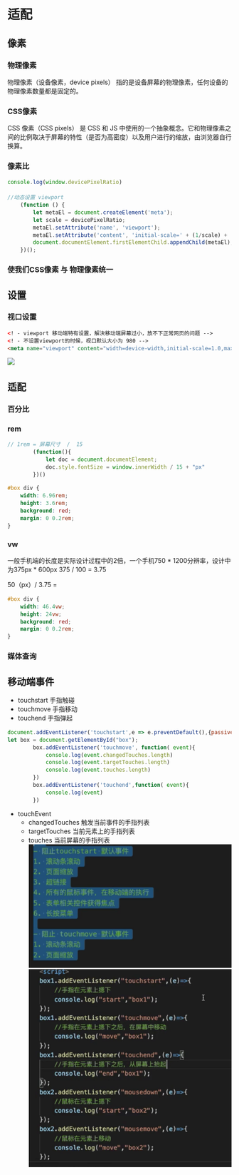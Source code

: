 # 适配
## 像素
### 物理像素
物理像素（设备像素，device pixels）
指的是设备屏幕的物理像素，任何设备的物理像素数量都是固定的。
### CSS像素
CSS 像素（CSS pixels）
是 CSS 和 JS 中使用的一个抽象概念。它和物理像素之间的比例取决于屏幕的特性（是否为高密度）以及用户进行的缩放，由浏览器自行换算。
### 像素比
```js
console.log(window.devicePixelRatio)

//动态设置 viewport
    (function () {
        let metaEl = document.createElement('meta');
        let scale = devicePixelRatio;
        metaEl.setAttribute('name', 'viewport');
        metaEl.setAttribute('content', 'initial-scale=' + (1/scale) + ', maximum-scale=' + (1/scale) + ', minimum-scale=' + (1/scale) + ', user-scalable=no');
        document.documentElement.firstElementChild.appendChild(metaEl);
    })();
```
### 使我们CSS像素  与  物理像素统一

## 设置
### 视口设置
```html
<! - viewport 移动端特有设置，解決移动端屏幕过小，放不下正常网页的问题 -->
<! - 不设置viewport的时候，视口默认大小为 980 -->
<meta name="viewport" content="width=device-width,initial-scale=1.0,maximum-scale=1">

```
![](https://output66.oss-cn-beijing.aliyuncs.com/img/20210923091048.png)

## 适配
### 百分比
### rem
```js
// 1rem = 屏幕尺寸  /  15
        (function(){
            let doc = document.documentElement;
            doc.style.fontSize = window.innerWidth / 15 + "px"
        })()
```
```css
#box div {
    width: 6.96rem;
    height: 3.6rem;
    background: red;
    margin: 0 0.2rem;
}
```
### vw
一般手机端的长度是实际设计过程中的2倍，一个手机750 * 1200分辨率，设计中为375px * 600px
375 / 100 = 3.75

50（px）/ 3.75 = 
```css
#box div {
    width: 46.4vw;
    height: 24vw;
    background: red;
    margin: 0 0.2rem;
}
```
### 媒体查询

## 移动端事件
- touchstart 手指触碰
- touchmove 手指移动
- touchend 手指弹起
```js
document.addEventListener('touchstart',e => e.preventDefault(),{passive:false})
let box = document.getElementById("box");
        box.addEventListener('touchmove', function( event){
            console.log(event.changedTouches.length)
            console.log(event.targetTouches.length)
            console.log(event.touches.length)
        })
        box.addEventListener('touchend',function( event){
            console.log(event)
        })
```
- touchEvent
  - changedTouches 触发当前事件的手指列表
  - targetTouches 当前元素上的手指列表
  - touches 当前屏幕的手指列表
![img.png](img.png)
![img_1.png](img_1.png)
